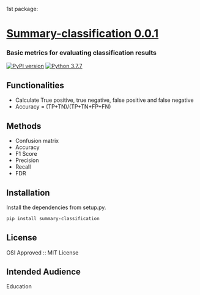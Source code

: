 


1st package: 
# [Summary-classification 0.0.1](https://pypi.org/project/summary-classification/)

### Basic metrics for evaluating classification results

[![PyPI version](https://badge.fury.io/py/0.0.1.svg)](https://badge.fury.io/py/0.0.1) [![Python 3.7.7](https://img.shields.io/pypi/pyversions/python-gitlab.svg)](https://www.python.org/downloads/release/python-360/)
## Functionalities

- Calculate True positive, true negative, false positive and false negative
- Accuracy = (TP+TN)/(TP+TN+FP+FN)


## Methods
* Confusion matrix
* Accuracy
* F1 Score
* Precision 
* Recall
* FDR

## Installation


Install the dependencies from setup.py.

```sh
pip install summary-classification
```

## License
OSI Approved :: MIT License

## Intended Audience
Education
